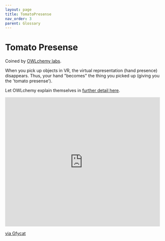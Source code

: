 ```yaml
---
layout: page
title: TomatoPresense
nav_order: 3
parent: Glossary
---
```

# Tomato Presense

Coined by [OWLchemy labs](https://owlchemylabs.com/tomatopresence/). 

When you pick up objects in VR, the virtual representation (hand presence) disappears. Thus, your hand "becomes" the thing you picked up (giving you the 'tomato presense'). 

Let OWLchemy explain themselves in [further detail here](https://owlchemylabs.com/tomatopresence/).

<div style='position:relative; padding-bottom:calc(75.00% + 44px)'><iframe src='https://gfycat.com/ifr/ScrawnyOldfashionedIndianpalmsquirrel' frameborder='0' scrolling='no' width='100%' height='100%' style='position:absolute;top:0;left:0;' allowfullscreen></iframe></div><p> <a href="https://gfycat.com/scrawnyoldfashionedindianpalmsquirrel">via Gfycat</a></p>
